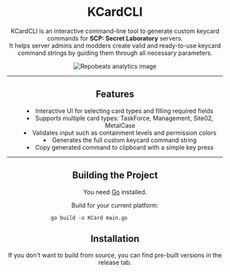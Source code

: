 <h1 align="center">KCardCLI</h1>

<p align="center">
  KCardCLI is an interactive command-line tool to generate custom keycard commands for <strong>SCP: Secret Laboratory</strong> servers.<br/>
  It helps server admins and modders create valid and ready-to-use keycard command strings by guiding them through all necessary parameters.
</p>

<p align="center">
  <img src="https://repobeats.axiom.co/api/embed/7ac5eab2201227aa7bfd9d3d931b22fd0959b577.svg" alt="Repobeats analytics image" />
</p>

<hr/>

<h2 align="center">Features</h2>

<ul align="center" style="list-style-position: inside; max-width: 600px; margin: auto;">
  <li>Interactive UI for selecting card types and filling required fields</li>
  <li>Supports multiple card types: TaskForce, Management, Site02, MetalCase</li>
  <li>Validates input such as containment levels and permission colors</li>
  <li>Generates the full custom keycard command string</li>
  <li>Copy generated command to clipboard with a simple key press</li>
</ul>

<hr/>

<h2 align="center">Building the Project</h2>

<p align="center">
  You need <a href="https://golang.org/dl/" target="_blank" rel="noopener noreferrer">Go</a> installed.
</p>

<p align="center">
  Build for your current platform:
</p>

<pre style="max-width: 300px; margin: auto;">
<code>go build -o KCard main.go</code>
</pre>

<h2 align="center">Installation</h2>

<p align="center">
  If you don't want to build from source, you can find pre-built versions in the release tab.
</p>
